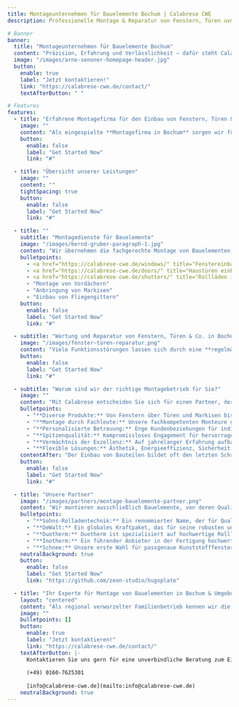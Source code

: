 ```yaml
---
title: Montageunternehmen für Bauelemente Bochum | Calabrese CWE
description: Professionelle Montage & Reparatur von Fenstern, Türen uvm. in Bochum und Umgebung. ✓Spitzenqualität ✓Individuelle Lösungen » Jetzt kontaktieren

# Banner
banner:
  title: "Montageunternehmen für Bauelemente Bochum"
  content: "Präzision, Erfahrung und Verlässlichkeit – dafür steht Calabrese, unser Familienunternehmen in zweiter Generation. Seit mehr als 20 Jahren überzeugen wir mit fachgerechter Ausführung, technischem Know-how und höchster Qualität bei der **Montage von Bauelementen in Bochum und Umgebung**. Die Ausarbeitung von Lösungen, die sich nahtlos an Ihre Wünsche anpassen, ist der Kern unserer Kompetenz. Unser Engagement für außergewöhnliche Qualität und persönliche, vertraute Beziehungen zu unseren Kunden bleiben der Grundstein unseres Erfolgs."
  image: "/images/arno-senoner-homepage-header.jpg"
  button:
    enable: true
    label: "Jetzt kontaktieren!"
    link: "https://calabrese-cwe.de/contact/"
    textAfterButton: " "

# Features
features:
  - title: "Erfahrene Montagefirma für den Einbau von Fenstern, Türen & mehr"
    image: ""
    content: "Als eingespielte **Montagefirma in Bochum** sorgen wir für den passgenauen Einbau einer breiten Palette von Bauelementen – effizient, sauber und zuverlässig. Unsere Arbeitsweise basiert auf klaren Abläufen, modernem Werkzeug und langjähriger Erfahrung. Private Bauprojekte sowie gewerbliche Vorhaben setzen wir gleichermaßen präzise und termintreu um."
    button:
      enable: false
      label: "Get Started Now"
      link: "#"

  - title: "Übersicht unserer Leistungen"
    image: ""
    content: ""
    tightSpacing: true
    button:
      enable: false
      label: "Get Started Now"
      link: "#"

  - title: ""
    subtitle: "Montagedienste für Bauelemente"
    image: "/images/bernd-gruber-paragraph-1.jpg"
    content: "Wir übernehmen die fachgerechte Montage von Bauelementen – präzise, sauber und mit langjähriger Erfahrung. Sanierungen und Modernisierungen von Alt- und Neubauten begleiten wir mit einem umfassenden und individuell abgestimmten Service, der sich an Ihren Anforderungen und Vorstellungen sowie den baulichen Gegebenheiten orientiert. Als Experten für **Montage von Bauelementen in Bochum** bieten wir folgende Leistungen an:"
    bulletpoints:
      - <a href="https://calabrese-cwe.de/windows/" title="Fenstereinbau in Bochum">Fenstereinbau in Bochum</a>
      - <a href="https://calabrese-cwe.de/doors/" title="Haustüren einbauen lassen">Haustüren einbauen lassen</a>
      - <a href="https://calabrese-cwe.de/shutters/" title="Rollläden in Bochum">Rollläden in Bochum</a>
      - "Montage von Vordächern"
      - "Anbringung von Markisen"
      - "Einbau von Fliegengittern"
    button:
      enable: false
      label: "Get Started Now"
      link: "#"

  - subtitle: "Wartung und Reparatur von Fenstern, Türen & Co. in Bochum"
    image: "/images/fenster-türen-reparatur.png"
    content: "Viele Funktionsstörungen lassen sich durch eine **regelmäßige Wartung** vermeiden, bevor sie überhaupt erst entstehen: Wir prüfen, justieren und pflegen Ihre Bauelemente fachgerecht und gründlich. Sollte doch einmal etwas nicht mehr einwandfrei funktionieren, sind wir als erfahrener Fachbetrieb aus Bochum mit einem **zuverlässigen Reparaturservice** für die von uns installierten Bauelemente wie Fenstern, Türen, Markisen u.a. schnell zur Stelle."
    button:
      enable: false
      label: "Get Started Now"
      link: "#"

  - subtitle: "Warum sind wir der richtige Montagebetrieb für Sie?"
    image: ""
    content: "Mit Calabrese entscheiden Sie sich für einen Partner, der weiß, worauf es ankommt: Verlässlichkeit, klare Absprachen und saubere Arbeit. Genießen Sie die Vorteile einer **erstklassigen, sorgenfreien Installation** – von Anfang bis Ende durchdacht und professionell begleitet. Bei uns erwarten Sie:"
    bulletpoints:
      - "**Diverse Produkte:** Von Fenstern über Türen und Markisen bis hin zu Vordächern – wir haben alles"
      - "**Montage durch Fachleute:** Unsere fachkompetenten Monteure garantieren eine perfekte Passform unserer Bauteile nach Ihren Vorstellungen"
      - "**Personalisierte Betreuung:** Enge Kundenbeziehungen für individuelle Lösungen und Vertrauen"
      - "**Spitzenqualität:** Kompromissloses Engagement für hervorragende Leistungen, Erfüllung und Übertreffen von Branchenstandards"
      - "**Vermächtnis der Exzellenz:** Auf jahrelanger Erfahrung aufbauend, ist es unsere Tradition, Kundenzufriedenheit zu gewährleisten"
      - "**Flexible Lösungen:** Ästhetik, Energieeffizienz, Sicherheit – umfassende und maßgeschneiderte Fertigungen für Ihre Bedürfnisse"
    contentAfter: "Der Einbau von Bauteilen bildet oft den letzten Schritt der Bauphase, noch bevor Umzugstransporte und Themen wie Möbelmontage und Küchenmontage und anstehen. Wir als Montagebetrieb in Bochum sorgen dafür, dass Ihr Zuhause erst einmal dicht, sicher und funktional ist und damit bereit für alles weitere."
    button:
      enable: false
      label: "Get Started Now"
      link: "#"

  - title: "Unsere Partner"
    image: "/images/partners/montage-bauelemente-partner.png"
    content: "Wir montieren ausschließlich Bauelemente, von deren Qualität wir überzeugt sind. Daher sind wir stolz, mit einigen der **renommiertesten Namen in der Bauelemente-Branche** zusammenzuarbeiten, die die hohen Ansprüche unseres Montageunternehmens an Material, Verarbeitung und Langlebigkeit teilen. Darunter u.a.:"
    bulletpoints:
      - "**Sohns-Rolladentechnik:** Ein renommierter Name, der für Qualität und Innovation steht."
      - "**DeWalt:** Ein globales Kraftpaket, das für seine robusten und zuverlässigen Werkzeuge für die Bau- und Handwerksbranche bekannt ist."
      - "**Duotherm:** Duotherm ist spezialisiert auf hochwertige Rollläden und Jalousien, die effektiven Sonnenschutz, Privatsphäre und Energieeffizienz für Wohn- und Geschäftsräume bieten."
      - "**Inotherm:** Ein führender Anbieter in der Fertigung hochwertiger Haustüren aus dem Metallbau, die die Ästhetik und Funktionalität unserer Projekte verbessern."
      - "**Schnee:** Unsere erste Wahl für passgenaue Kunststofffenster mit bewährten VEKA-Profilen, verlässlich in Qualität und Verarbeitung."
    neutralBackground: true
    button:
      enable: false
      label: "Get Started Now"
      link: "https://github.com/zeon-studio/hugoplate"

  - title: "Ihr Experte für Montage von Bauelementen in Bochum & Umgebung"
    layout: "centered"
    content: "Als regional verwurzelter Familienbetrieb kennen wir die Gegebenheiten vor Ort und sind schnell zur Stelle, wenn es darauf ankommt. Von unserem Standort aus bieten wir unseren Kunden **Montagedienste für Bauelemente in Bochum** und der gesamten Umgebung an: Wattenscheid, Herne, Hattingen, Witten und darüber hinaus. Dank kurzer Wege und flexibler Einsatzplanung können wir schnell reagieren und Projekte termingerecht umsetzen."
    image: ""
    bulletpoints: []
    button:
      enable: true
      label: "Jetzt kontaktieren!"
      link: "https://calabrese-cwe.de/contact/"
    textAfterButton: |-
      Kontaktieren Sie uns gern für eine unverbindliche Beratung zum Einbau Ihrer Bauelemente. Wir freuen uns auf Sie!
    
      (+49) 0160-7625301
    
      [info@calabrese-cwe.de](mailto:info@calabrese-cwe.de)
    neutralBackground: true
---
```


